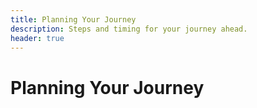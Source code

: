 ```yaml
---
title: Planning Your Journey
description: Steps and timing for your journey ahead.
header: true
---
```


# Planning Your Journey